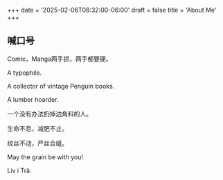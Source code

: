 +++
date = '2025-02-06T08:32:00-06:00'
draft = false
title = 'About Me'
+++

## 喊口号

Comic，Manga两手抓，两手都要硬。

A typophile.

A collector of vintage Penguin books.

A lumber hoarder.

一个没有办法扔掉边角料的人。

生命不息，减肥不止。

纹丝不动，严丝合缝。

May the grain be with you!

Liv i Trä.